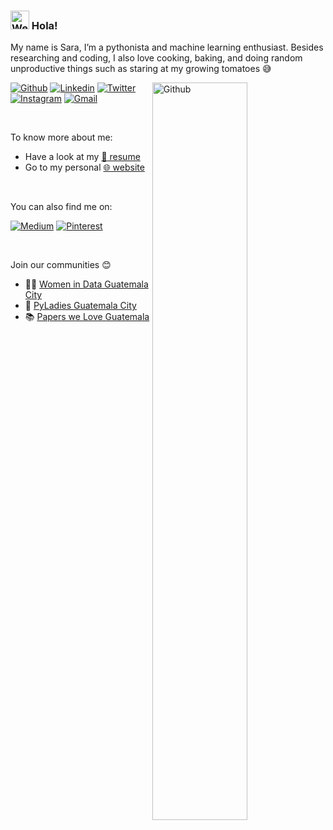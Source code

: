 
<!--img  alt="banner" src="https://github.com/montjoile/montjoile/blob/main/banner.jpg" />-->

### <img alt="Welcome!" src="https://media.giphy.com/media/hvRJCLFzcasrR4ia7z/giphy.gif" width="30px"> Hola!


My name is Sara, I’m a pythonista and machine learning enthusiast. Besides researching and coding, I also love cooking, baking, and doing random unproductive things such as staring at my growing tomatoes 😅

<img width="55%" align="right" alt="Github" src="https://github.com/montjoile/montjoile/blob/main/image.svg" />

[![Github](https://img.shields.io/badge/-Github-330c83?style=flat&logo=Github&logoColor=white)](https://github.com/montjoile)
[![Linkedin](https://img.shields.io/badge/-LinkedIn-330c83?style=flat&logo=Linkedin&logoColor=white)](https://www.linkedin.com/in/sarairisgarcia)
[![Twitter](https://img.shields.io/badge/-Twitter-330c83?style=flat&logo=Twitter&logoColor=white)](https://twitter.com/montjoile)
[![Instagram](https://img.shields.io/badge/-Instagram-330c83?style=flat&labelColor=330c83&logo=instagram&logoColor=white)](https://www.instagram.com/sara_codes/)
[![Gmail](https://img.shields.io/badge/-Gmail-330c83?style=flat&logo=Gmail&logoColor=white)](mailto:sarairis.garcia@gmail.com)



&nbsp;

To know more about me:

* Have a look at my [📃 resume](https://montjoile.github.io/pdf/CV.pdf)
* Go to my personal [🌐 website](https://montjoile.github.io)

&nbsp;

You can also find me on:


[![Medium](https://img.shields.io/badge/-Medium-330c83?style=flat&logo=Medium&logoColor=white)](https://medium.com/@montjoile)
[![Pinterest](https://img.shields.io/badge/-Pinterest-330c83?style=flat&logo=Pinterest&logoColor=white)](https://pinterest.com/montjoile)


&nbsp;

Join our communities 😊

- 👩‍💻 [Women in Data Guatemala City](https://www.womenindata.org)
- 🐍 [PyLadies Guatemala City](https://twitter.com/pyladiesgtcity)
- 📚 [Papers we Love Guatemala](https://paperswelove.org)
